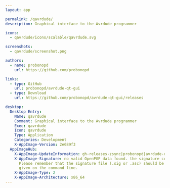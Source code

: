 ```yaml
---
layout: app

permalink: /qavrdude/
description: Graphical interface to the Avrdude programmer

icons:
  - qavrdude/icons/scalable/qavrdude.svg

screenshots:
  - qavrdude/screenshot.png

authors:
  - name: probonopd
    url: https://github.com/probonopd

links:
  - type: GitHub
    url: probonopd/avrdude-qt-gui
  - type: Download
    url: https://github.com/probonopd/avrdude-qt-gui/releases

desktop:
  Desktop Entry:
    Name: qavrdude
    Comment: Graphical interface to the Avrdude programmer
    Exec: qavrdude
    Icon: qavrdude
    Type: Application
    Categories: Development
    X-AppImage-Version: 2e689f3
  AppImageHub:
    X-AppImage-UpdateInformation: gh-releases-zsync|probonopd|avrdude-qt-gui|continuous|qavrdude*-x86_64.AppImage.zsync
    X-AppImage-Signature: no valid OpenPGP data found. the signature could not be verified.
      Please remember that the signature file (.sig or .asc) should be the first file
      given on the command line.
    X-AppImage-Type: 2
    X-AppImage-Architecture: x86_64
---
```


